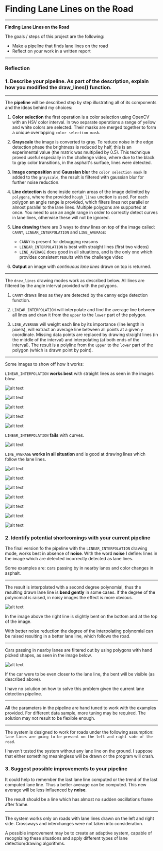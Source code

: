 # **Finding Lane Lines on the Road** 

---

**Finding Lane Lines on the Road**

The goals / steps of this project are the following:
* Make a pipeline that finds lane lines on the road
* Reflect on your work in a written report


[//]: # (Image References)

[polygon_car_near_line]: ./img_references/polygon_car_near_line.jpg  "The car's influence is cout out becouse it is outside the green polygon"
[line_bent]: ./img_references/line_bent.jpg  "Note how the line is bent slightly at the bottom"

[solid_white_ok_1]: ./img_references/solid_white_ok_1.jpg ""
[solid_white_ok_2]: ./img_references/solid_white_ok_2.jpg ""
[solid_yellow_ok_1]: ./img_references/solid_yellow_ok_1.jpg ""
[solid_yellow_ok_2]: ./img_references/solid_yellow_ok_2.jpg ""
[solid_yellow_ok_3]: ./img_references/solid_yellow_ok_3.jpg ""

[solid_yellow_not_ok]: ./img_references/solid_yellow_not_ok.jpg "Lines go straight and do not follow the curvature of the lane lines"
[solid_yellow_not_that_good]: ./img_references/solid_yellow_not_that_good.jpg ""
[la_solid_yellow_ok_1]: ./img_references/la_solid_yellow_ok_1.jpg ""
[la_solid_yellow_ok_2]: ./img_references/la_solid_yellow_ok_2.jpg ""


[la_solid_white_ok]: ./img_references/la_solid_white_ok.jpg ""
[la_solid_white_almost_ok]: ./img_references/la_solid_white_almost_ok.jpg ""

[la_solid_yellow_ok]: ./img_references/la_solid_yellow_ok.jpg ""
[la_solid_yellow_almost_ok]: ./img_references/la_solid_yellow_almost_ok.jpg ""



---

### Reflection

### 1. Describe your pipeline. As part of the description, explain how you modified the draw_lines() function.

---

The **pipeline** will be described step by step illustrating all of its components and 
the ideas behind my choices:
 
1. **Color selection** the first operation is a color selection using OpenCV with an HSV
 color interval. In two separate operations a range of yellow and white colors are selected.
 Their masks are merged together to form a unique overlapping `color selection mask`.

1. **Grayscale** the image is converted to gray. To reduce noise in the edge detection 
 phase the brightness is reduced by half, this is an experimental value (the matrix was
 multiplied by 0.5). This technique proved useful especially in the challenge video,
 where due to the black to gray color transitions, in the asphalt's surface, lines
 were detected.

1. **Image composition** and **Gaussian blur** the `color selection mask` is added to
 the `grayscale`, the result is filtered with gaussian blur for further noise reduction.
 
1. **Line detection** is done inside certain areas of the image delimited by `polygons`,
 where the provided `hough_lines` unction is used. For each polygon an angle range
 is provided, which filters lines not parallel or almost parallel to the lane lines.
 Multiple polygons are supported at once. You need to use  an angle range in order to
 correctly detect curves in lane lines, otherwise these will not be ignored.

1. **Line drawing** there are 3 ways to draw lines on top of the image called:
 `CANNY`, `LINEAR_INTERPOLATION` and `LINE_AVERAGE`:
 
    - `CANNY` is present for debugging reasons
    - `LINEAR_INTERPOLATION` is best with straight lines (first two videos)  
    - `LINE_AVERAGE` does good in all situations, and is the only one which provides
    consistent results with the challenge video

1. **Output** an image with *continuous lane lines* drawn on top is returned.

---

The `draw_lines` drawing modes work as described below. All lines are filtered
 by the angle interval provided with the polygons.

1. `CANNY` draws lines as they are detected by the canny edge detection 
 function.
 
1. `LINEAR_INTERPOLATION` will interpolate and find the average 
 line between all lines and draw it from the `upper` to the `lower` part of 
 the polygon.
 
1. `LINE_AVERAGE` will weight each line by its importance (line length in pixels),
 will extract an average line between all points at a given `y` coordinate.
 Missing data points are replaced by drawing straight lines (in the middle of the 
 interval) and interpolating (at both ends of the interval). The result is a polyline 
 from the `upper` to the `lower` part of the polygon (which is drawn point by point).

---

Some images to show off how it works:

`LINEAR_INTERPOLATION` **works best** with straight lines as seen in the images blow.

![alt text][solid_white_ok_1]

![alt text][solid_white_ok_2]

![alt text][solid_yellow_ok_1]

![alt text][solid_yellow_ok_2]

![alt text][solid_yellow_ok_3]


`LINEAR_INTERPOLATION` **fails** with curves.

![alt text][solid_yellow_not_ok]


`LINE_AVERAGE` **works in all situation** and is good at drawing lines which follow
the lane lines.
 
![alt text][la_solid_yellow_ok_1]

![alt text][la_solid_yellow_ok_2]

![alt text][solid_yellow_not_that_good]

![alt text][la_solid_white_ok]

![alt text][la_solid_white_almost_ok]

![alt text][la_solid_yellow_ok]

![alt text][la_solid_yellow_almost_ok]


### 2. Identify potential shortcomings with your current pipeline

The final version fo the pipeline with the `LINEAR_INTERPOLATION` drawing mode, works
 best in absence of **noise**. With the word **noise** I define: lines in the image which
 are detected incorrectly detected as lane lines.

Some examples are: cars passing by in nearby lanes and color changes in asphalt.

---

The result is interpolated with a second degree polynomial, thus the resulting drawn
  lane line is **bend gently** in some cases. If the degree of the polynomial is raised,
  in noisy images the effect is more obvious.

![alt text][line_bent]

In the image above the right line is slightly bent on the bottom and at the top of 
 the image.

With better noise reduction the degree of the interpolating polynomial can be raised
 resulting in a better lane line, which follows the road. 

---

Cars passing in nearby lanes are filtered out by using polygons with hand picked shapes,
as seen in the image below.

![alt text][polygon_car_near_line]

If the car were to be even closer to the lane line, the bent will be visible (as described
 above).
 
I have no solution on how to solve this problem given the current lane detection pipeline.

---

All the parameters in the pipeline are hand tuned to work with the examples provided. For
 different data sample, more tuning may be required. The solution may not result to be
 flexible enough.

---

The system is designed to work for roads under the following assumption: `lane lines are
 going to be present on the left and right side of the road`.

I haven't tested the system without any lane line on the ground. I suppose that either
 something meaningless will be drawn or the program will crash.


### 3. Suggest possible improvements to your pipeline

It could help to remember the last lane line computed or the trend of the last
 computed lane line. Thus a better average can be computed. This new average will be less
 influenced by **noise**.

The result should be a line which has almost no sudden oscillations frame after frame.
 
---

The system works only on roads with lane lines drawn on the left and right side.
 Crossways and interchanges were not taken into consideration.

A possible improvement may be to create an adaptive system, capable of recognizing
 these situations and apply different types of lane detection/drawing algorithms.

